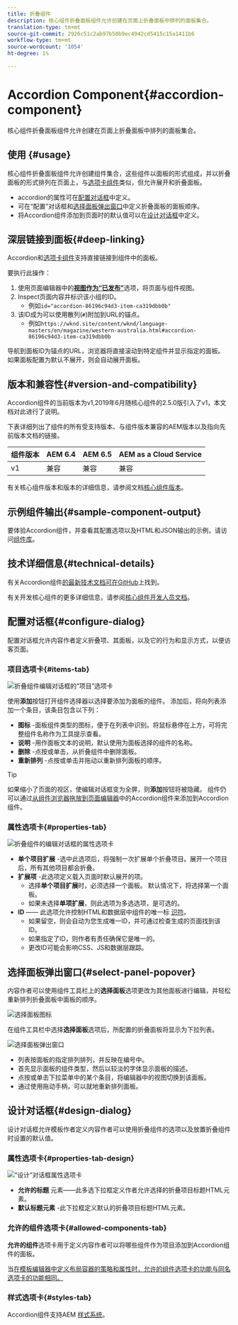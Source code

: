 ```yaml
---
title: 折叠组件
description: 核心组件折叠面板组件允许创建在页面上折叠面板中排列的面板集合。
translation-type: tm+mt
source-git-commit: 2926c51c2ab97b50b9ec4942cd5415c15a1411b6
workflow-type: tm+mt
source-wordcount: '1054'
ht-degree: 1%

---
```



# Accordion Component{#accordion-component}

核心组件折叠面板组件允许创建在页面上折叠面板中排列的面板集合。

## 使用 {#usage}

核心组件折叠面板组件允许创建组件集合，这些组件以面板的形式组成，并以折叠面板的形式排列在页面上，与[选项卡组件](tabs.md)类似，但允许展开和折叠面板。

* accordion的属性可在[配置对话框](#configure-dialog)中定义。
* 可在“配置”对话框和[选择面板弹出窗口](#select-panel-popover)中定义折叠面板的面板顺序。
* 将Accordion组件添加到页面时的默认值可以在[设计对话框](#design-dialog)中定义。

## 深层链接到面板{#deep-linking}

Accordion和[选项卡组件](tabs.md)支持直接链接到组件中的面板。

要执行此操作：

1. 使用页面编辑器中的&#x200B;**[视图作为“已发布”](https://docs.adobe.com/content/help/en/experience-manager-cloud-service/sites/authoring/fundamentals/editing-content.html#view-as-published)**&#x200B;选项，将页面与组件视图。
1. Inspect页面内容并标识该小组的ID。
   * 例如`id="accordion-86196c94d3-item-ca319dbb0b"`
1. 该ID成为可以使用散列(`#`)附加到URL的锚点。
   * 例如`https://wknd.site/content/wknd/language-masters/en/magazine/western-australia.html#accordion-86196c94d3-item-ca319dbb0b`

导航到面板ID为锚点的URL，浏览器将直接滚动到特定组件并显示指定的面板。 如果面板配置为默认不展开，则会自动展开面板。

## 版本和兼容性{#version-and-compatibility}

Accordion组件的当前版本为v1,2019年6月随核心组件的2.5.0版引入了v1，本文档对此进行了说明。

下表详细列出了组件的所有受支持版本、与组件版本兼容的AEM版本以及指向先前版本文档的链接。

| 组件版本 | AEM 6.4 | AEM 6.5 | AEM as a Cloud Service |
|--- |--- |---|---|
| v1 | 兼容 | 兼容 | 兼容 |

有关核心组件版本和版本的详细信息，请参阅文档[核心组件版本](/help/versions.md)。

## 示例组件输出{#sample-component-output}

要体验Accordion组件，并查看其配置选项以及HTML和JSON输出的示例，请访问[组件库](https://adobe.com/go/aem_cmp_library_accordion)。

## 技术详细信息{#technical-details}

有关Accordion组件[的最新技术文档可在GitHub](https://adobe.com/go/aem_cmp_tech_accordion_v1)上找到。

有关开发核心组件的更多详细信息，请参阅[核心组件开发人员文档](/help/developing/overview.md)。

## 配置对话框{#configure-dialog}

配置对话框允许内容作者定义折叠项、其面板，以及它的行为和显示方式，以便访客页面。

### 项目选项卡{#items-tab}

![折叠组件编辑对话框的“项目”选项卡](/help/assets/accordion-edit-items.png)

使用&#x200B;**添加**&#x200B;按钮打开组件选择器以选择要添加为面板的组件。 添加后，将向列表添加一个条目，该条目包含以下列：

* **图标** -面板组件类型的图标，便于在列表中识别。将鼠标悬停在上方，可将完整组件名称作为工具提示查看。
* **说明** -用作面板文本的说明，默认使用为面板选择的组件的名称。
* **删除** -点按或单击，从折叠组件中删除面板。
* **重新排列** -点按或单击并拖动以重新排列面板的顺序。

>[!TIP]
>
>如果缩小了页面的视区，使编辑对话框变为全屏，则&#x200B;**添加**&#x200B;按钮将被隐藏。 组件仍可以通过[从组件浏览器拖放到页面编辑器](https://helpx.adobe.com/experience-manager/6-5/sites/authoring/using/editing-content.html#InsertingaComponent)中的Accordion组件来添加到Accordion组件。

### 属性选项卡{#properties-tab}

![折叠组件的编辑对话框的属性选项卡](/help/assets/accordion-edit-properties.png)

* **单个项目扩展** -选中此选项后，将强制一次扩展单个折叠项目。展开一个项目后，所有其他项目都会折叠。
* **扩展项** -此选项定义载入页面时默认展开的项。
   * 选择&#x200B;**单个项目扩展**&#x200B;时，必须选择一个面板。 默认情况下，将选择第一个面板。
   * 如果未选择&#x200B;**单项扩展**，则此选项为多选选项，是可选的。
* **ID**  —— 此选项允许控制HTML和数据层中组件的唯一标 [识符](/help/developing/data-layer/overview.md)。
   * 如果留空，则会自动为您生成唯一ID，并可通过检查生成的页面找到该ID。
   * 如果指定了ID，则作者有责任确保它是唯一的。
   * 更改ID可能会影响CSS、JS和数据层跟踪。

## 选择面板弹出窗口{#select-panel-popover}

内容作者可以使用组件工具栏上的&#x200B;**选择面板**&#x200B;选项更改为其他面板进行编辑，并轻松重新排列折叠面板中面板的顺序。

![选择面板图标](/help/assets/select-panel-icon.png)

在组件工具栏中选择&#x200B;**选择面板**&#x200B;选项后，所配置的折叠面板将显示为下拉列表。

![选择面板弹出窗口](/help/assets/select-panel-popover.png)

* 列表按面板的指定排列排列，并反映在编号中。
* 首先显示面板的组件类型，然后以较淡的字体显示面板的描述。
* 点按或单击下拉菜单中的某个条目，将编辑器中的视图切换到该面板。
* 通过使用拖动手柄，可以就地重新排列面板。

## 设计对话框{#design-dialog}

设计对话框允许模板作者定义内容作者可以使用折叠组件的选项以及放置折叠组件时设置的默认值。

### 属性选项卡{#properties-tab-design}

![“设计”对话框属性选项卡](/help/assets/accordion-design-properties.png)

* **允许的标题** 元素——此多选下拉框定义作者允许选择的折叠项目标题HTML元素。
* **默认标题元素** -此下拉框定义默认的折叠项目标题HTML元素。

### 允许的组件选项卡{#allowed-components-tab}

**允许的组件**&#x200B;选项卡用于定义内容作者可以将哪些组件作为项目添加到Accordion组件的面板。

当[在模板编辑器中定义布局容器的策略和属性时，允许的组件选项卡的功能与同名选项卡的功能相同。](https://docs.adobe.com/content/help/en/experience-manager-cloud-service/sites/authoring/features/templates.html#editing-a-template-layout-template-author)

### 样式选项卡{#styles-tab}

Accordion组件支持AEM [样式系统](/help/get-started/authoring.md#component-styling)。
